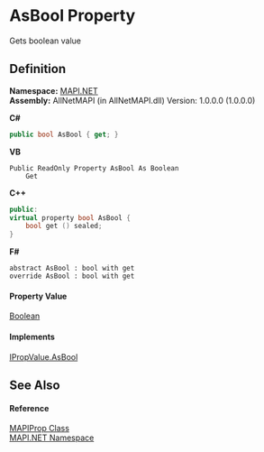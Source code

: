 # AsBool Property


Gets boolean value



## Definition
**Namespace:** <a href="5bef4637-66f8-16d4-e5f4-4d0da57a1538.md">MAPI.NET</a>  
**Assembly:** AllNetMAPI (in AllNetMAPI.dll) Version: 1.0.0.0 (1.0.0.0)

**C#**
``` C#
public bool AsBool { get; }
```
**VB**
``` VB
Public ReadOnly Property AsBool As Boolean
	Get
```
**C++**
``` C++
public:
virtual property bool AsBool {
	bool get () sealed;
}
```
**F#**
``` F#
abstract AsBool : bool with get
override AsBool : bool with get
```



#### Property Value
<a href="https://learn.microsoft.com/dotnet/api/system.boolean" target="_blank" rel="noopener noreferrer">Boolean</a>

#### Implements
<a href="b09fb6bc-d144-daa8-dfcf-18a47d5058a7.md">IPropValue.AsBool</a>  


## See Also


#### Reference
<a href="04791c9c-49a6-3b6d-99fa-53509df4be95.md">MAPIProp Class</a>  
<a href="5bef4637-66f8-16d4-e5f4-4d0da57a1538.md">MAPI.NET Namespace</a>  
